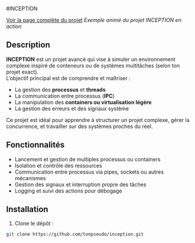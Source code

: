 #INCEPTION

[Voir la page complète du projet]([[https://tonpseudo.github.io/nom-du-repo/](https://tuto.grademe.fr/inception)](https://tuto.grademe.fr/inception))
*Exemple animé du projet INCEPTION en action*

## Description
**INCEPTION** est un projet avancé qui vise à simuler un environnement complexe inspiré de conteneurs ou de systèmes multitâches (selon ton projet exact).  
L’objectif principal est de comprendre et maîtriser :

- La gestion des **processus** et **threads**  
- La communication entre processus (**IPC**)  
- La manipulation des **containers ou virtualisation légère**  
- La gestion des erreurs et des signaux système  

Ce projet est idéal pour apprendre à structurer un projet complexe, gérer la concurrence, et travailler sur des systèmes proches du réel.

## Fonctionnalités
- Lancement et gestion de multiples processus ou containers  
- Isolation et contrôle des ressources  
- Communication entre processus via pipes, sockets ou autres mécanismes  
- Gestion des signaux et interruption propre des tâches  
- Logging et suivi des actions pour débogage

## Installation

1. Clone le dépôt :  
```bash
git clone https://github.com/tonpseudo/inception.git
